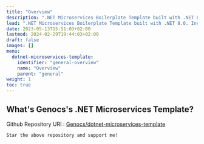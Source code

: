 ```yaml
---
title: "Overview"
description: ".NET Microservices Boilerplate Template built with .NET 8.0. Incorporates the most essential Packages your projects will ever need. Follows Clean Architecture Principles."
lead: ".NET Microservices Boilerplate Template built with .NET 8.0. Incorporates the most essential Packages your projects will ever need. Follows Clean Architecture Principles."
date: 2023-05-13T15:51:03+02:00
lastmod: 2024-02-29T19:44:03+02:00
draft: false
images: []
menu:
  dotnet-microservices-template:
    identifier: "general-overview"
    name: "Overview"
    parent: "general"
weight: 1
toc: true
---
```


## What's Genocs's .NET Microservices Template?

Github Repository URI : [Genocs/dotnet-microservices-template](https://github.com/Genocs/clean-architecture-template)

`Star the above repository and support me!`
